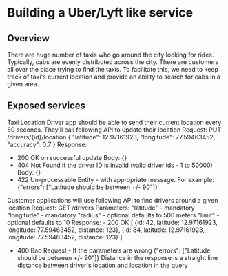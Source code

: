 # Building a Uber/Lyft like service
## Overview
There are huge number of taxis who go around the city looking for rides. Typically, cabs are evenly distributed across the city. There are customers all over the place trying to find the taxis. To facilitate this, we need to keep track of taxi's current location and provide an ability to search for cabs in a given area.
## Exposed services
Taxi Location
Driver app should be able to send their current location every 60 seconds. They’ll call following API to update their location   Request:
PUT /drivers/{id}/location
{
"latitude": 12.97161923, "longitude": 77.59463452, "accuracy": 0.7 }
Response:
- 200 OK on successful update Body: {}
- 404 Not Found if the driver ID is invalid (valid driver ids - 1 to 50000) Body: {}
- 422 Un-processable Entity - with appropriate message. For example: {"errors": ["Latitude should be between +/- 90"]}

Customer applications will use following API to find drivers around a given location Request: GET /drivers
Parameters:
"latitude" - mandatory
"longitude" - mandatory
"radius" - optional defaults to 500 meters "limit" - optional defaults to 10
Response: - 200 OK
[
{id: 42, latitude: 12.97161923, longitude: 77.59463452, distance: 123}, {id: 84, latitude: 12.97161923, longitude: 77.59463452, distance: 123} ]
- 400 Bad Request - If the parameters are wrong {"errors": ["Latitude should be between +/- 90"]}
 Distance in the response is a straight line distance between driver's location and location in the query
